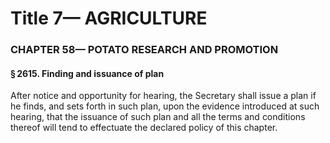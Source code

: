
# Title 7— AGRICULTURE
### CHAPTER 58— POTATO RESEARCH AND PROMOTION
#### § 2615. Finding and issuance of plan

After notice and opportunity for hearing, the Secretary shall issue a plan if he finds, and sets forth in such plan, upon the evidence introduced at such hearing, that the issuance of such plan and all the terms and conditions thereof will tend to effectuate the declared policy of this chapter.
